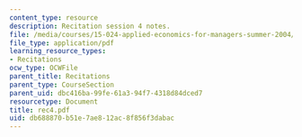 ```yaml
---
content_type: resource
description: Recitation session 4 notes.
file: /media/courses/15-024-applied-economics-for-managers-summer-2004/db688870b51e7ae812ac8f856f3dabac_rec4.pdf
file_type: application/pdf
learning_resource_types:
- Recitations
ocw_type: OCWFile
parent_title: Recitations
parent_type: CourseSection
parent_uid: dbc416ba-99fe-61a3-94f7-4318d84dced7
resourcetype: Document
title: rec4.pdf
uid: db688870-b51e-7ae8-12ac-8f856f3dabac
---
```

